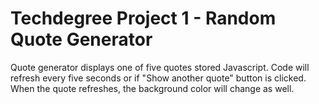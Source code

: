 # Techdegree Project 1 - Random Quote Generator

Quote generator displays one of five quotes stored Javascript. 
Code will refresh every five seconds or if "Show another quote" button is clicked. 
When the quote refreshes, the background color will change as well. 